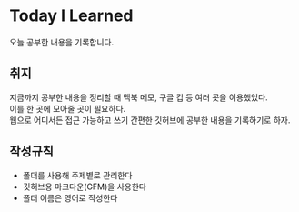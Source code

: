 # Today I Learned
오늘 공부한 내용을 기록합니다.

## 취지
지금까지 공부한 내용을 정리할 때 맥북 메모, 구글 킵 등 여러 곳을 이용했었다.  
이를 한 곳에 모아줄 곳이 필요하다.  
웹으로 어디서든 접근 가능하고 쓰기 간편한 깃허브에 공부한 내용을 기록하기로 하자.

## 작성규칙
- 폴더를 사용해 주제별로 관리한다
- 깃허브용 마크다운(GFM)을 사용한다
- 폴더 이름은 영어로 작성한다
